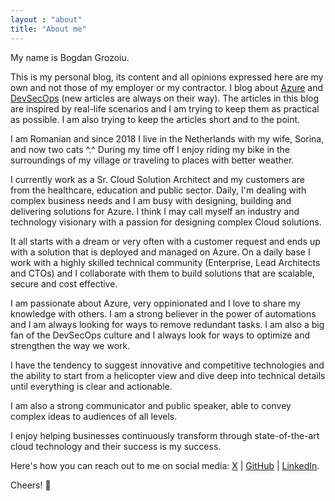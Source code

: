 ```yaml
---
layout : "about"
title: "About me"
---
```


My name is Bogdan Grozoiu. 

This is my personal blog, its content and all opinions expressed here are my own and not those of my employer or my contractor.
I blog about [Azure](/azure/) and [DevSecOps](/devsecops/) (new articles are always on their way). 
The articles in this blog are inspired by real-life scenarios and I am trying to keep them as practical as possible. I am also trying to keep the articles short and to the point.

I am Romanian and since 2018 I live in the Netherlands with my wife, Sorina, and now two cats ^.^
During my time off I enjoy riding my bike in the surroundings of my village or traveling to places with better weather.

I currently work as a Sr. Cloud Solution Architect and my customers are from the healthcare, education and public sector. Daily, I'm dealing with complex business needs and I am busy with designing, building and delivering solutions for Azure. I think I may call myself an industry and technology visionary with a passion for designing complex Cloud solutions.

It all starts with a dream or very often with a customer request and ends up with a solution that is deployed and managed on Azure.
On a daily base I work with a highly skilled technical community (Enterprise, Lead Architects and CTOs) and I collaborate with them to build solutions that are scalable, secure and cost effective.

I am passionate about Azure, very oppinionated and I love to share my knowledge with others. I am a strong believer in the power of automations and I am always looking for ways to remove redundant tasks. I am also a big fan of the DevSecOps culture and I always look for ways to optimize and strengthen the way we work.

I have the tendency to suggest innovative and competitive technologies and the ability to start from a helicopter view and dive deep into technical details until everything is clear and actionable.

I am also a strong communicator and public speaker, able to convey complex ideas to audiences of all levels.

I enjoy helping businesses continuously transform through state-of-the-art cloud technology and their success is my success.

Here's how you can reach out to me on social media: [X](https://X.com/bogdangr) | [GitHub](https://github.com/bogdan-grozoiu) | [LinkedIn](https://linkedin.com/in/bogdan-grozoiu).

Cheers! 👋
